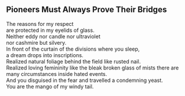Pioneers Must Always Prove Their Bridges
----------------------------------------
The reasons for my respect  
are protected in my eyelids of glass.  
Neither eddy nor candle nor ultraviolet  
nor cashmire but silvery.  
In front of the curtain of the divisions where you sleep,  
a dream drops into inscriptions.  
Realized natural foliage behind the field like rusted nail.  
Realized loving femininity like the bleak broken glass of mists there are many circumstances inside hated events.  
And you disguised in the fear and travelled a condemning yeast.  
You are the mango of my windy tail.  
